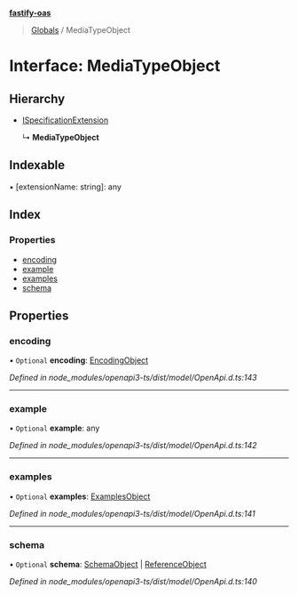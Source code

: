 **[fastify-oas](../README.md)**

> [Globals](../README.md) / MediaTypeObject

# Interface: MediaTypeObject

## Hierarchy

- [ISpecificationExtension](ispecificationextension.md)

  ↳ **MediaTypeObject**

## Indexable

▪ [extensionName: string]: any

## Index

### Properties

- [encoding](mediatypeobject.md#encoding)
- [example](mediatypeobject.md#example)
- [examples](mediatypeobject.md#examples)
- [schema](mediatypeobject.md#schema)

## Properties

### encoding

• `Optional` **encoding**: [EncodingObject](encodingobject.md)

_Defined in node_modules/openapi3-ts/dist/model/OpenApi.d.ts:143_

---

### example

• `Optional` **example**: any

_Defined in node_modules/openapi3-ts/dist/model/OpenApi.d.ts:142_

---

### examples

• `Optional` **examples**: [ExamplesObject](examplesobject.md)

_Defined in node_modules/openapi3-ts/dist/model/OpenApi.d.ts:141_

---

### schema

• `Optional` **schema**: [SchemaObject](schemaobject.md) \| [ReferenceObject](referenceobject.md)

_Defined in node_modules/openapi3-ts/dist/model/OpenApi.d.ts:140_
